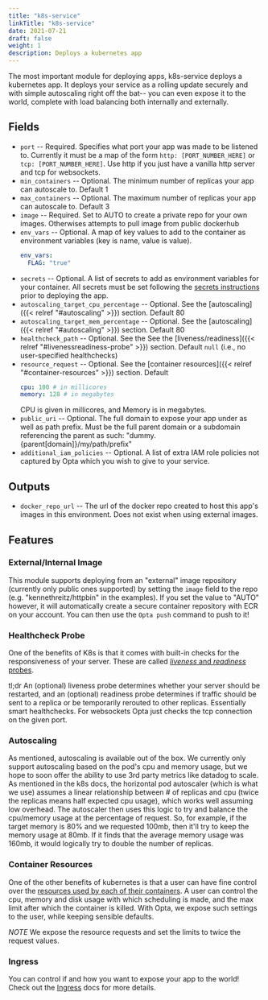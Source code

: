 ```yaml
---
title: "k8s-service"
linkTitle: "k8s-service"
date: 2021-07-21
draft: false
weight: 1
description: Deploys a kubernetes app
---
```


The most important module for deploying apps, k8s-service deploys a kubernetes app.
It deploys your service as a rolling update securely and with simple autoscaling right off the bat-- you
can even expose it to the world, complete with load balancing both internally and externally.

## Fields

- `port` -- Required. Specifies what port your app was made to be listened to. Currently it must be a map of the form
  `http: [PORT_NUMBER_HERE]` or `tcp: [PORT_NUMBER_HERE]`. Use http if you just have a vanilla http server and tcp for
  websockets.
- `min_containers` -- Optional. The minimum number of replicas your app can autoscale to. Default 1
- `max_containers` -- Optional. The maximum number of replicas your app can autoscale to. Default 3
- `image` -- Required. Set to AUTO to create a private repo for your own images. Otherwises attempts to pull image from public dockerhub
- `env_vars` -- Optional. A map of key values to add to the container as environment variables (key is name,
  value is value).
  ```yaml
  env_vars:
    FLAG: "true"
  ```
- `secrets` -- Optional. A list of secrets to add as environment variables for your container. All secrets must be set
  following the [secrets instructions](/miscellaneous/secrets) prior to deploying the app.
- `autoscaling_target_cpu_percentage` -- Optional. See the [autoscaling]({{< relref "#autoscaling" >}}) section. Default 80
- `autoscaling_target_mem_percentage` -- Optional. See the [autoscaling]({{< relref "#autoscaling" >}}) section. Default 80
- `healthcheck_path` -- Optional. See the See the [liveness/readiness]({{< relref "#livenessreadiness-probe" >}}) section. Default `null` (i.e., no user-specified healthchecks)
- `resource_request` -- Optional. See the [container resources]({{< relref "#container-resources" >}}) section. Default
  ```yaml
  cpu: 100 # in millicores
  memory: 128 # in megabytes
  ```
  CPU is given in millicores, and Memory is in megabytes.
- `public_uri` -- Optional. The full domain to expose your app under as well as path prefix. Must be the full parent domain or a subdomain referencing the parent as such: "dummy.{parent[domain]}/my/path/prefix"
- `additional_iam_policies` -- Optional. A list of extra IAM role policies not captured by Opta which you wish to give to your service.

## Outputs

- `docker_repo_url` -- The url of the docker repo created to host this app's images in this environment. Does not exist
  when using external images.

## Features

### External/Internal Image

This module supports deploying from an "external" image repository (currently only public ones supported)
by setting the `image` field to the repo (e.g. "kennethreitz/httpbin" in the examples). If you set the value to "AUTO" however,
it will automatically create a secure container repository with ECR on your account. You can then use the `Opta push`
command to push to it!

### Healthcheck Probe

One of the benefits of K8s is that it comes with built-in checks for the responsiveness of your server. These are called
[_liveness_ and _readiness_ probes](https://kubernetes.io/docs/tasks/configure-pod-container/configure-liveness-readiness-startup-probes/).

tl;dr An (optional) liveness probe determines whether your server should be restarted, and an (optional) readiness probe determines if traffic should
be sent to a replica or be temporarily rerouted to other replicas. Essentially smart healthchecks. For websockets Opta
just checks the tcp connection on the given port.

### Autoscaling

As mentioned, autoscaling is available out of the box. We currently only support autoscaling
based on the pod's cpu and memory usage, but we hope to soon offer the ability to use 3rd party metrics like datadog
to scale. As mentioned in the k8s docs, the horizontal pod autoscaler (which is what we use) assumes a linear relationship between # of replicas
and cpu (twice the replicas means half expected cpu usage), which works well assuming low overhead.
The autoscaler then uses this logic to try and balance the cpu/memory usage at the percentage of request. So, for example,
if the target memory is 80% and we requested 100mb, then it'll try to keep the memory usage at 80mb. If it finds that
the average memory usage was 160mb, it would logically try to double the number of replicas.

### Container Resources

One of the other benefits of kubernetes is that a user can have fine control over the [resources used by each of their containers](https://kubernetes.io/docs/concepts/configuration/manage-resources-containers/).
A user can control the cpu, memory and disk usage with which scheduling is made, and the max limit after which the container is killed.
With Opta, we expose such settings to the user, while keeping sensible defaults.

_NOTE_ We expose the resource requests and set the limits to twice the request values.

### Ingress

You can control if and how you want to expose your app to the world! Check out
the [Ingress](/miscellaneous/ingress) docs for more details.
